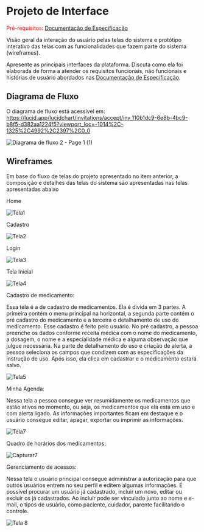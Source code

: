 
# Projeto de Interface

<span style="color:red">Pré-requisitos: <a href="2-Especificação do Projeto.md"> Documentação de Especificação</a></span>

Visão geral da interação do usuário pelas telas do sistema e protótipo interativo das telas com as funcionalidades que fazem parte do sistema (wireframes).

 Apresente as principais interfaces da plataforma. Discuta como ela foi elaborada de forma a atender os requisitos funcionais, não funcionais e histórias de usuário abordados nas <a href="2-Especificação do Projeto.md"> Documentação de Especificação</a>.

## Diagrama de Fluxo

O diagrama de fluxo está acessível em: https://lucid.app/lucidchart/invitations/accept/inv_110b1dc9-6e8b-4bc9-b8f5-d382aa1224f5?viewport_loc=-1014%2C-1325%2C4992%2C2397%2C0_0


![Diagrama de fluxo 2 - Page 1 (1)](https://user-images.githubusercontent.com/81448442/133696058-0c45355d-ddd9-4aad-89b7-4beacff2fa9e.jpeg)




## Wireframes

Em base do fluxo de telas do projeto apresentado no item anterior, a composição e detalhes das telas do sistema são apresentadas nas telas apresentadas abaixo

Home

![Tela1](https://user-images.githubusercontent.com/81760044/133887269-82ee7952-4186-4499-bd4c-c48aa082996c.JPG)

Cadastro

![Tela2](https://user-images.githubusercontent.com/81760044/133887276-92224323-295b-4a45-9fde-043a3772d5e5.JPG)

Login

![Tela3](https://user-images.githubusercontent.com/81760044/133887280-bb5763ac-68d4-4fb4-9d77-664b94d60311.JPG)

Tela Inicial

![Tela4](https://user-images.githubusercontent.com/81760044/133887291-85507702-673e-45bc-986f-d8937a634b46.JPG)
















Cadastro de medicamento: 

Essa tela é a de cadastro de medicamentos. Ela é divida em 3 partes. A primeira contém o menu principal na horizontal, a segunda parte contém o pré cadastro do medicamento e a terceira o detalhamento de uso do medicamento. Esse cadastro é feito pelo usuário. No pré cadastro, a pessoa preenche os dados conforme receita médica com o nome do medicamento, a dosagem, o nome e a especialidade médica e alguma observação que julgue necessária. 
Na parte de detalhamento do uso e criação de alerta, a pessoa seleciona os campos que condizem com as especificações da instrução de uso. 
Após isso, ela clica em cadastrar e o medicamento estará salvo.

![Tela5](https://user-images.githubusercontent.com/81760044/133703542-9369ea0c-99a6-4d85-b0a5-2d316ef00686.JPG)

Minha Agenda:

Nessa tela a pessoa consegue ver resumidamente os medicamentos que estão ativos no momento, ou seja, os medicamentos que ela está em uso e com alerta ligado. As informações importantes ficam em destaque e o usuário consegue editar, apagar, exportar ou imprimir as informações. 

![Tela7](https://user-images.githubusercontent.com/81760044/133887302-77e4ce8e-40a5-454e-9f2a-595e29b24d5c.JPG)

Quadro de horários dos medicamentos: 


![Capturar7](https://user-images.githubusercontent.com/81760044/133704040-d4e271db-9029-4e48-bffc-2302a205a352.JPG)

Gerenciamento de acessos: 

Nessa tela o usuário principal consegue administrar a autorização para que outros usuários entrem no seu perfil e editem algumas informações. É possível procurar um usuário já cadastrado, incluir um novo, editar ou excluir os já cadastrados. Ao incluir pode ser vinculado junto ao nome e e-mail, o tipos de usuário, como paciente, cuidador, parente facilitando o controle. 

![Tela 8](https://user-images.githubusercontent.com/81760044/133702210-b7f0889f-072d-406d-8ba8-2ccaf7e28b1f.JPG)





